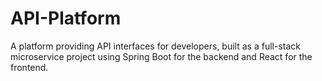 # API-Platform
A platform providing API interfaces for developers, built as a full-stack microservice project using Spring Boot for the backend and React for the frontend.
